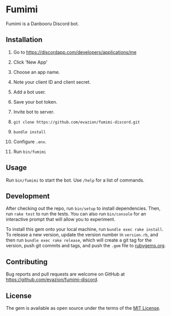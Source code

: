# Fumimi

Fumimi is a Danbooru Discord bot.

## Installation

1. Go to https://discordapp.com/developers/applications/me
2. Click 'New App'
3. Choose an app name.
4. Note your client ID and client secret.
5. Add a bot user.
6. Save your bot token.
7. Invite bot to server.

1. `git clone https://github.com/evazion/fumimi-discord.git`
2. `bundle install`
3. Configure `.env`.
4. Run `bin/fumimi`

## Usage

Run `bin/fumimi` to start the bot. Use `/help` for a list of commands.

## Development

After checking out the repo, run `bin/setup` to install dependencies. Then, run
`rake test` to run the tests. You can also run `bin/console` for an interactive
prompt that will allow you to experiment.

To install this gem onto your local machine, run `bundle exec rake install`. To
release a new version, update the version number in `version.rb`, and then run
`bundle exec rake release`, which will create a git tag for the version, push
git commits and tags, and push the `.gem` file to
[rubygems.org](https://rubygems.org).

## Contributing

Bug reports and pull requests are welcome on GitHub at
https://github.com/evazion/fumimi-discord.

## License

The gem is available as open source under the terms of the [MIT License](http://opensource.org/licenses/MIT).
